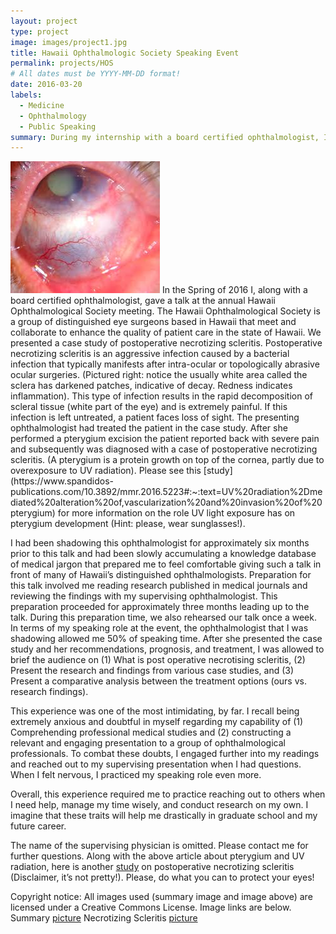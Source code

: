 ```yaml
---
layout: project
type: project
image: images/project1.jpg
title: Hawaii Ophthalmologic Society Speaking Event
permalink: projects/HOS
# All dates must be YYYY-MM-DD format!
date: 2016-03-20
labels:
  - Medicine
  - Ophthalmology
  - Public Speaking
summary: During my internship with a board certified ophthalmologist, I was offered the opurtunity to present a case study at the annual Hawaii Ophthalmological Society (HOS) talk on postoperative necrotizing scleritis.
---
```


<img class="ui medium right floated rounded image" src="/images/Scleritis.jpeg">
In the Spring of 2016 I, along with a board certified ophthalmologist, gave a talk at the annual Hawaii Ophthalmological Society meeting. The Hawaii Ophthalmological Society is a group of distinguished eye surgeons based in Hawaii that meet and collaborate to enhance the quality of patient care in the state of Hawaii. We presented a case study of postoperative necrotizing scleritis. Postoperative necrotizing scleritis is an aggressive infection caused by a bacterial infection that typically manifests after intra-ocular or topologically abrasive ocular surgeries. (Pictured right: notice the usually white area called the sclera has darkened patches, indicative of decay. Redness indicates inflammation). This type of infection results in the rapid decomposition of scleral tissue (white part of the eye) and is extremely painful. If this infection is left untreated, a patient faces loss of sight. The presenting ophthalmologist had treated the patient in the case study. After she performed a pterygium excision the patient reported back with severe pain and subsequently was diagnosed with a case of postoperative necrotizing scleritis. (A pterygium is a protein growth on top of the cornea, partly due to overexposure to UV radiation). Please see this [study](https://www.spandidos-publications.com/10.3892/mmr.2016.5223#:~:text=UV%20radiation%2Dmediated%20alteration%20of,vascularization%20and%20invasion%20of%20pterygium) for more information on the role UV light exposure has on pterygium development (Hint: please, wear sunglasses!).

I had been shadowing this ophthalmologist for approximately six months prior to this talk and had been slowly accumulating a knowledge database of medical jargon that prepared me to feel comfortable giving such a talk in front of many of Hawaii’s distinguished ophthalmologists. Preparation for this talk involved me reading research published in medical journals and reviewing the findings with my supervising ophthalmologist. This preparation proceeded for approximately three months leading up to the talk. During this preparation time, we also rehearsed our talk once a week.
In terms of my speaking role at the event, the ophthalmologist that I was shadowing allowed me 50% of speaking time. After she presented the case study and her recommendations, prognosis, and treatment, I was allowed to brief the audience on (1) What is post operative necrotising scleritis, (2) Present the research and findings from various case studies, and (3) Present a comparative analysis between the treatment options (ours vs. research findings).

This experience was one of the most intimidating, by far. I recall being extremely anxious and doubtful in myself regarding my capability of (1) Comprehending professional medical studies and (2) constructing a relevant and engaging presentation to a group of ophthalmological professionals. To combat these doubts, I engaged further into my readings and reached out to my supervising presentation when I had questions. When I felt nervous, I practiced my speaking role even more. 

Overall, this experience required me to practice reaching out to others when I need help, manage my time wisely, and conduct research on my own. I imagine that these traits will help me drastically in graduate school and my future career.

The name of the supervising physician is omitted. Please contact me for further questions. Along with the above article about pterygium and UV radiation, here is another [study](https://www.ncbi.nlm.nih.gov/pmc/articles/PMC3225457/) on postoperative necrotizing scleritis (Disclaimer, it’s not pretty!). Please, do what you can to protect your eyes! 

Copyright notice:
All images used (summary image and image above) are licensed under a Creative Commons License. Image links are below.
Summary [picture](https://www.google.com/search?q=ophthalmologist%20modern&tbm=isch&hl=en&safe=active&tbs=il:cl&sa=X&ved=0CAAQ1vwEahcKEwiYy-jL67_uAhUAAAAAHQAAAAAQAg&biw=1280&bih=721#imgrc=CR2b9xk8LrakYM)
Necrotizing Scleritis [picture](https://www.google.com/search?q=scleritis&tbm=isch&tbs=il:cl&hl=en&sa=X&ved=0CAAQ1vwEahcKEwiAnqfz_r_uAhUAAAAAHQAAAAAQAg&biw=1280&bih=721)




